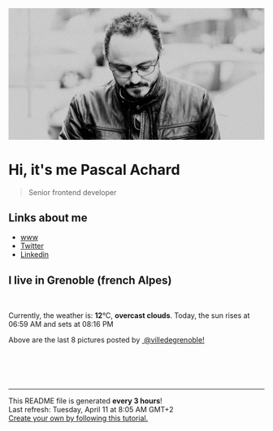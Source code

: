 ![Pascal Achard](./images/photo-pascal-achard.jpg)
# Hi, it's me Pascal Achard
> Senior frontend developer

## Links about me
- [www](https://www.pascal-achard.com)
- [Twitter](https://twitter.com/botmaster)
- [Linkedin](http://www.linkedin.com/in/pascal-achard)


## I live in Grenoble (french Alpes)
<img src="https://openweathermap.org/img/wn/04d@2x.png" alt="">

Currently, the weather is: **12**°C, **overcast clouds**.
Today, the sun rises at 06:59 AM and sets at 08:16 PM

Above are the last 8 pictures posted by <a href="https://www.instagram.com/villedegrenoble/" target="_blank"><img alt="" src="https://upload.wikimedia.org/wikipedia/commons/thumb/e/e7/Instagram_logo_2016.svg/1024px-Instagram_logo_2016.svg.png" width="20"/> @villedegrenoble!</a>

<p style="display: flex; flex-wrap: wrap; gap: 20px;">
        <img src="https://cdn1.picuki.com/hosted-by-instagram/q/0exhNuNYnjBcaS3SYdxKjf8K2fRyWg9SZ60STLepjSVmIR1vLHOapZA0mpCl6yRxIwVgFDeSYzxk5IoqWFhUCD17OEzaSrSPSjhT6KuYUOqlvDZl8pFlkbg1KHAdbHGn%7C%7CsIoVW6pNWwSDv5PHL%7C%7Clo7gV8fnwbCgEojWRKrVGnmVTjse3TO9%7C%7C2pYf5%7C%7CHSv1izv9QpcmkazXgpdAd4+pvlpDk1VOCtIc17q7VySKNBhsAEuKK81Sa8H2QkaHp%7C%7CECKet8XCkONFui3rSzY57zz2F%7C%7Cx9EEIdvlqztEskv4h+kJWTLdQ84N8A6bHxGFQEGWlvqklPu7GMsSbGSUGI%7C%7CmIUwGPRn+T8J7gprsigdcy8U%7C%7C%7C%7CElAjie7jzFbNaTiMuVs31cVjJDfelStgMwo0cSdZJ4ROP4hKxWbui9RVAQjpP3mLfX8ogYqnPgpCq8UjDiznT8FRukp+6.jpeg" alt="" width="200"/>
        <img src="https://cdn1.picuki.com/hosted-by-instagram/q/0exhNuNYnjBcaS3SYdxKjf8K2fRyWg9SZ60STLepjSVmIR1vLHOapZA0mpCj4yRwKwVlASuRYzxk5IotUV1WDj17OkPeTLGISTxU56mYUOykvD1g%7C%7CJRpnLYzL3cbZXOr9cIlUAmYdSgIGaYDG7uo%7C%7CesJ+vjmcjAEpC2UNbYT9zJBpY6uSKVKz8B1pJ2Jg3Tt%7C%7C9kiJzJE5m4vMAQkpdyJ52hEX%7C%7CD+O8BnsaBwVLYBxMQK5qnRlSaHEmw+Jj8uQ3agtIj+kOYA2BL%7C%7CRTM7xDWzX6cSDnRTjHeZkDV3t4gj1aSJEbxL3PUakIH2bSAEXG428Fk71pu1ynOdV0Gv%7C%7ClpIkWn88L2LQvstsrr2L8WkWuOx2xfUPYDHGZ5YSnEjP8bbQkz7DNC5Md8fmY4SSqwdggjjp1%7C%7C7S7734wB4AGga0GGJX5M=.jpeg" alt="" width="200"/>
        <img src="https://cdn1.picuki.com/hosted-by-instagram/q/0exhNuNYnjBcaS3SYdxKjf8K2fRyWg9SZ60STLepjSVmIR1vLHOapZA0mpCl6yRxIwVgFDeSYzxj7YorVl5UDz17PkHWTLaKTThW6K2fVuenvDNn8Jdpl7c3LnEXYnKt98IkXWKpNWwSDv5PHL%7C%7Clo7gX5vrtaSgEpjuSKrVCkGZTjse3TO9%7C%7C2pYf5%7C%7CHSv1izv9QpcmkazXgpdAd4+pvlpDk1VOCtIc17q7VySKNBhsAEuKK81Sa8H2QkaHp%7C%7CECKet8XCkONFui3rSzY57zz2F%7C%7CB9EEIdvlqztEsjgo4bstS6bK9uzt8A%7C%7CKPTVTQMGWlvqklPu7GMsSbGSUGI%7C%7CmIUwGPRn+T8J7gprsigdcy8U%7C%7C%7C%7CP6jjtX7f7Q+5hX28qA%7C%7CDbbFjfGqKgP+5IwJIfS6pM%7C%7ClvsoCDoYeijxQd2QjpP3mLfX8ojGtjPgpCq8UjDiznT8FRukp+6.jpeg" alt="" width="200"/>
        <img src="https://cdn1.picuki.com/hosted-by-instagram/q/0exhNuNYnjBcaS3SYdxKjf8K2fRyWg9SZ60STLepjSVmIR1vLHOapZA0mpCl6yRxIwVgFDeSYzxk5IsoUFRRCj17PkbfSLKLTTtU6aufUujN1TFu9ZBknLYyJXMcbHSr9ssvUAmYdSgIGaYDG7uo%7C%7CesJ+fjpcjcFrzuMNbRLkDdttdCwFahlza4lsfe4kx2xu5xncG114WNxahlw5OLUqQUCSKnjMcF6saR5UvoAjcZWpr2gmCG2GGM5b295BTGS9IjOkqg8iyDXdzQspjD3FO8EIU8hjl246hQQt6Q8jtWhH4J++MZgtPbDAT5BWmhm+jVFtaWbkijsSUGI%7C%7CgVRwGKOlf7kNPEu+8WgGtKbd8%7C%7CNmgvqRoOOI+xzc3k8FPvzXnORA%7C%7CmfEONRs7sCBfdM1VKkqDSCQ7TC1jI3CzAX1WDYVMQhFK3b+6GnzWTZhmDe81I5w80=.jpeg" alt="" width="200"/>
        <img src="https://cdn1.picuki.com/hosted-by-instagram/q/0exhNuNYnjBcaS3SYdxKjf8K2fRyWg9SZ60STLepjSVmIR1vLHOapZA0mpCj4yRwKwVlASuRYzxj7YwjUl1YCT1%7C%7COEbfQbWJSztS6qqcVejN2jRn8Z5hl7w1KXwcYHCv%7C%7CsEoVQmYdSgIGaYDG7uo%7C%7CesJ+vrucjMBpi2XMLQT9zJBpY6uSKVKz8B1pJ2Jg3Tt%7C%7C9kiJzJE5m4vMAQkpdyJ52hEX%7C%7CD+O8BnsaBwVLYBxMQK5qnRlSaHEmw+Jj8uQnagtIj+kOYA2C6lfjoc11v%7C%7CUo9vDnQhkHKunxd3t4gj1aSJEbxL3PUakIH2bSAEXG428Fk71pu1ynOdV0Gv%7C%7CWth4FTa+J6yc9wCnL7jCsqpXMjA9SjiXaOJWetub3stM+T4UlXQJMXjIfkfmY4SSqwdgnrj0VT7S7734wB4AGga0GGJX5M=.jpeg" alt="" width="200"/>
        <img src="https://cdn1.picuki.com/hosted-by-instagram/q/0exhNuNYnjBcaS3SYdxKjf8K2fRyWg9SZ60STLepjSVmIR1vLHOapZA0mpCl6yRxIwVgFDeSYzxj7Y0oVF9YDz1%7C%7CNUTXQLCPSzlX6KqaUuvN1DZu8JRinL88K3UeY3Ot%7C%7CssoUQmYdSgIGaYDG7uo%7C%7CesJ+fjucjcFojaMNbRGnTdttdCwFahlza4ls%7C%7Ce4kx2xu5xncG0MzWUiG0E8%7C%7C87ZpTQeWfrkf8JzpPI6FPkPjskM5fz6miKqEGBkeGFzUQ+RubTCnvpe1HO4Mgo2+F6oT6pmLmQsg2y9py8k5IMPsMiOBLtn+7g9ta2KbU0ibkpurDVPsbWc0SDOaj3+khYUzGiOkuOOU%7C%7CgH8bDINPSzBsHv6hvieY7KJZEeSysCMuzgWln%7C%7CcMzkA+B+z7RJNtRZ2lmK90Cyce2iiEAoURZupnK0ApFPUPSZmf%7C%7C3p3WDgw==.jpeg" alt="" width="200"/>
        <img src="https://cdn1.picuki.com/hosted-by-instagram/q/0exhNuNYnjBcaS3SYdxKjf8K2fRyWg9SZ60STLepjSVmIR1vLHOapZA0mpCl6yRxIwVgFDeSYzxj7Y0pWVhWDz14PUfZT7CMTzdU7amQVObN0Dxu9pJhk7s2LnUXY3as9sUtUAmYdSgIGaYDG7uo%7C%7CesJ+fjrcjcFrjOMNbRKmDdttdCwFahlza4lsfe4kx2xu5xncG114WNxahlw5OLUqQUCSKnjMcF6saR5UvoAjcZWpr2gmCG2GGM5b295BTGS9IjOkqg8iyDXdzQspjD3Hu8EIU8hjl246gwFoaR3j4iGPLlu+MZ16LbjW3FBWmhm+jVFtaWbkijsSUGI%7C%7CgVRwGKOlf7kNPEu+8WgGtKbdOTdzSbqYr3nA5VYREpYWObzW1vMKqKCFONJkKgcJtMZzQj4wCm2e6en1TI3CzAX1WDYVMQkGqnb+6GnzWTZhmDe81I5w80=.jpeg" alt="" width="200"/>
        <img src="https://cdn1.picuki.com/hosted-by-instagram/q/0exhNuNYnjBcaS3SYdxKjf8K2fRyWg9SZ60STLepjSVmIR1vLHOapZA0mpCj4yRwKwVlASuRYzxj7YgrUVlQDz1%7C%7CO0LdQLWASjhQ56qaUenN1jJk8ZJnkb09KXQWYXCq%7C%7CsItVwmYdSgIGaYDG7uo%7C%7CesJ+vPucjEHpi2VNrQT9zJBpY6uSKVKz8B13bHR1Bv9vdBhYgJE8VQpMBQ7odLUvj8ESLn8Nc8n6PM5RbMCg8kW%7C%7C+7piSS1X24ldihBGTOguYrVwr9T0WXXejYH9GmkGvkVIR0SmESThDBlk7R20b%7C%7CyDtkr3Po17IH8aVchWmdJhjVPsdK+lCGQPy38mUxanjCD%7C%7CZK3VvgqisHkKNTNaumknRuUR+SIE7J6fjcrLNjDckfzJuezI%7C%7CdXx6AaO%7C%7CF+5Vnz%7C%7CwPgIuSniTFUVBEMvDqIM4F5R6DNl%7C%7CqmoXY=.jpeg" alt="" width="200"/>
</p>

------------
<p>This README file is generated <b>every 3 hours</b>!
    <br />Last refresh: Tuesday, April 11 at 8:05 AM GMT+2
    <br /><a href="https://medium.com/@th.guibert/how-to-create-a-self-updating-readme-md-for-your-github-profile-f8b05744ca91">Create your own by following this tutorial.</a>
</p>
<p><a href="https://github.com/botmaster/botmaster/actions/workflows/main.yaml"><img alt="" src="https://github.com/botmaster/botmaster/actions/workflows/main.yaml/badge.svg" /></a></p>

